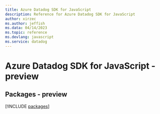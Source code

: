 ```yaml
---
title: Azure Datadog SDK for JavaScript
description: Reference for Azure Datadog SDK for JavaScript
author: xirzec
ms.author: jeffish
ms.data: 04/14/2023
ms.topic: reference
ms.devlang: javascript
ms.service: datadog
---
```

# Azure Datadog SDK for JavaScript - preview
## Packages - preview
[!INCLUDE [packages](datadog-index.md)]